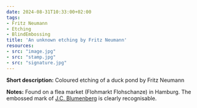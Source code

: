 ```yaml
---
date: 2024-08-31T10:33:00+02:00
tags:
- Fritz Neumann
- Etching
- BlindEmbossing
title: 'An unknown etching by Fritz Neumann'
resources:
- src: "image.jpg"
- src: "stamp.jpg"
- src: "signature.jpg"
---
```


**Short description:** Coloured etching of a duck pond by Fritz Neumann

**Notes:** Found on a flea market (Flohmarkt Flohschanze) in Hamburg. The embossed mark of [J.C. Blumenberg](/hints/j-c-b/) is clearly recognisable.
